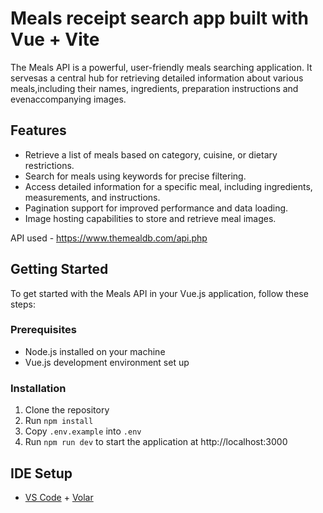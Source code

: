 # Meals receipt search app built with Vue + Vite

The Meals API is a powerful, user-friendly meals searching application. It
servesas a central hub for retrieving detailed information about various meals,including their names, ingredients, preparation instructions and evenaccompanying images.

## Features

- Retrieve a list of meals based on category, cuisine, or dietary restrictions.
- Search for meals using keywords for precise filtering.
- Access detailed information for a specific meal, including ingredients, measurements, and instructions.
- Pagination support for improved performance and data loading.
- Image hosting capabilities to store and retrieve meal images.

API used - https://www.themealdb.com/api.php

## Getting Started

To get started with the Meals API in your Vue.js application, follow these steps:

### Prerequisites

- Node.js installed on your machine
- Vue.js development environment set up

### Installation

1. Clone the repository
1. Run `npm install`
1. Copy `.env.example` into `.env`
1. Run `npm run dev` to start the application at http://localhost:3000

## IDE Setup

- [VS Code](https://code.visualstudio.com/) + [Volar](https://marketplace.visualstudio.com/items?itemName=Vue.volar)
